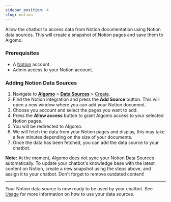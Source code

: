 ```yaml
---
sidebar_position: 4
slug: notion
---
```


Allow the chatbot to access data from Notion documentation using Notion data sources. This will create a snapshot of Notion pages and save them to Algomo.

### Prerequisites

- A [Notion](https://www.notion.so/) account.
- Admin access to your Notion account.

### Adding Notion Data Sources

1. Navigate to [**Algomo**](https://app.algomo.com/) > [**Data Sources**](https:app.algomo.com/data-sources) > [Create](https://app.algomo.com/data-sources/create/integations).
2. Find the Notion integration and press the **Add Source** button. This will open a new window where you can add your Notion document.
3. Choose you account and select the pages you want to add.
4. Press the **Allow access** button to grant Algomo access to your selected Notion pages.
5. You will be redirected to Algomo.
6. We will fetch the data from your Notion pages and display, this may take a few minutes depending on the size of your documents.
7. Once the data has been fetched, you can add the data source to your chatbot.

**Note:** At the moment, Algomo does not sync your Notion Data Sources automatically. To update your chatbot's knowledge base with the latest content on Notion, create a new snapshot using the steps above, and assign it to your chatbot. Don't forget to remove outdated content!

---

Your Notion data source is now ready to be used by your chatbot. See [Usage](./#usage) for more information on how to use your data sources.
